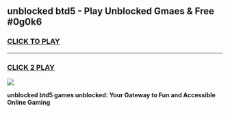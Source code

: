 
## unblocked btd5 - Play Unblocked Gmaes & Free #0g0k6
<h3>
<a href="https://news.freeplayer.one?title=unblocked_btd5&ref=24F">CLICK TO PLAY</a></h3>
<hr>

<h3>
<a href="https://news.freeplayer.one?title=unblocked_btd5&ref=24F">CLICK 2 PLAY</a>
  
</h3>

<a href="https://news.freeplayer.one?title=unblocked_btd5&ref=24F/"><img src="https://clearcache.store/games.png"></a>


**unblocked btd5 games unblocked: Your Gateway to Fun and Accessible Online Gaming**
